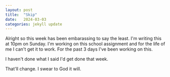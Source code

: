 ```yaml
---
layout: post
title:  "Skip"
date:   2024-03-03
categories: jekyll update
---
```



Alright so this week has been embarassing to say the least. I'm writing this
at 10pm on Sunday. I'm working on this school assignment and for the life of
me I can't get it to work. For the past 3 days I've been working on this.

I haven't done what I said I'd get done that week.

That'll change. I swear to God it will.
